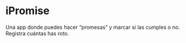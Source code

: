 # iPromise
Una app donde puedes hacer “promesas” y marcar si las cumples o no. Registra cuántas has roto.
